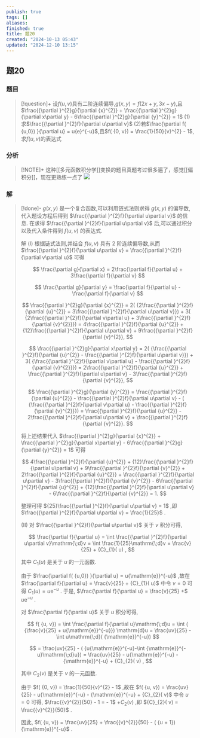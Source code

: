 ```yaml
---
publish: true
tags: []
aliases: 
finished: true
title: 题20
created: "2024-10-13 05:43"
updated: "2024-12-10 13:15"
---
```

## 题20
### 题目
> [!question]+
> 设$f( {u, v})$具有二阶连续偏导,$g( {x, y}) = f( {{2x} + y,{3x} - y})$,且$\frac{{\partial }^{2}g}{\partial {x}^{2}} + \frac{{\partial }^{2}g}{\partial x\partial y} - 6\frac{{\partial }^{2}g}{\partial {y}^{2}} = 1$
> (1) 求$\frac{{\partial }^{2}f}{\partial u\partial v}$
> (2)若$\frac{\partial f( {u,0}) }{\partial u} = u{e}^{-u}$,且$f( {0, v}) = \frac{1}{50}{v}^{2} - 1$,求$f( {u, v})$的表达式
### 分析
> [!NOTE]+
> 这种[[多元函数积分学]]变换的题目真题考过很多遍了，感觉[[偏积分]]，现在更熟练一点了
> ![](https://img.hwenyi.tech/202412102021193.webp)
### 解
> [!done]-
> $g( {x, y})$ 是一个复合函数,可以利用链式法则求得 $g( {x, y})$ 的偏导数,代入题设方程后得到 $\frac{{\partial }^{2}f}{\partial u\partial v}$ 的信息. 在求得 $\frac{{\partial }^{2}f}{\partial u\partial v}$ 后,可以通过积分以及代入条件得到 $f( {u, v})$ 的表达式.
> 
> 解 (I) 根据链式法则,并结合 $f( {u, v})$ 具有 2 阶连续偏导数,从而 $\frac{{\partial }^{2}f}{\partial u\partial v} = \frac{{\partial }^{2}f}{\partial v\partial u}$ 可得
> 
> $$
> \frac{\partial g}{\partial x} = 2\frac{\partial f}{\partial u} + 3\frac{\partial f}{\partial v}
> $$
> 
> $$
> \frac{\partial g}{\partial y} = \frac{\partial f}{\partial u} - \frac{\partial f}{\partial v}
> $$
> 
> $$
> \frac{{\partial }^{2}g}{\partial {x}^{2}} = 2( {2\frac{{\partial }^{2}f}{\partial {u}^{2}} + 3\frac{{\partial }^{2}f}{\partial u\partial v}})  + 3( {2\frac{{\partial }^{2}f}{\partial v\partial u} + 3\frac{{\partial }^{2}f}{\partial {v}^{2}}})  = 4\frac{{\partial }^{2}f}{\partial {u}^{2}} + {12}\frac{{\partial }^{2}f}{\partial u\partial v} + 9\frac{{\partial }^{2}f}{\partial {v}^{2}},
> $$
> 
> $$
> \frac{{\partial }^{2}g}{\partial x\partial y} = 2( {\frac{{\partial }^{2}f}{\partial {u}^{2}} - \frac{{\partial }^{2}f}{\partial u\partial v}})  + 3( {\frac{{\partial }^{2}f}{\partial v\partial u} - \frac{{\partial }^{2}f}{\partial {v}^{2}}})  = 2\frac{{\partial }^{2}f}{\partial {u}^{2}} + \frac{{\partial }^{2}f}{\partial u\partial v} - 3\frac{{\partial }^{2}f}{\partial {v}^{2}},
> $$
> 
> $$
> \frac{{\partial }^{2}g}{\partial {y}^{2}} = \frac{{\partial }^{2}f}{\partial {u}^{2}} - \frac{{\partial }^{2}f}{\partial u\partial v} - ( {\frac{{\partial }^{2}f}{\partial v\partial u} - \frac{{\partial }^{2}f}{\partial {v}^{2}}})  = \frac{{\partial }^{2}f}{\partial {u}^{2}} - 2\frac{{\partial }^{2}f}{\partial u\partial v} + \frac{{\partial }^{2}f}{\partial {v}^{2}}.
> $$
> 
> 将上述结果代入 $\frac{{\partial }^{2}g}{\partial {x}^{2}} + \frac{{\partial }^{2}g}{\partial x\partial y} - 6\frac{{\partial }^{2}g}{\partial {y}^{2}} = 1$ 可得
> 
> $$
> 4\frac{{\partial }^{2}f}{\partial {u}^{2}} + {12}\frac{{\partial }^{2}f}{\partial u\partial v} + 9\frac{{\partial }^{2}f}{\partial {v}^{2}} + 2\frac{{\partial }^{2}f}{\partial {u}^{2}} + \frac{{\partial }^{2}f}{\partial u\partial v} - 3\frac{{\partial }^{2}f}{\partial {v}^{2}} - 6\frac{{\partial }^{2}f}{\partial {u}^{2}} + {12}\frac{{\partial }^{2}f}{\partial u\partial v} - 6\frac{{\partial }^{2}f}{\partial {v}^{2}} = 1.
> $$
> 
> 整理可得 ${25}\frac{{\partial }^{2}f}{\partial u\partial v} = 1$ ,即 $\frac{{\partial }^{2}f}{\partial u\partial v} = \frac{1}{25}$ .
> 
> (II) 对 $\frac{{\partial }^{2}f}{\partial u\partial v}$ 关于 $v$ 积分可得,
> 
> $$
> \frac{\partial f}{\partial u} = \int \frac{{\partial }^{2}f}{\partial u\partial v}\mathrm{\;d}v = \int \frac{1}{25}\mathrm{\;d}v = \frac{v}{25} + {C}_{1}( u) ,
> $$
> 
> 其中 ${C}_{1}( u)$ 是关于 $u$ 的一元函数.
> 
> 由于 $\frac{\partial f( {u,0}) }{\partial u} = u{\mathrm{e}}^{-u}$ ,故在 $\frac{\partial f}{\partial u} = \frac{v}{25} + {C}_{1}( u)$ 中令 $v = 0$ 可得 ${C}_{1}( u)  = u{\mathrm{e}}^{-u}$ . 于是, $\frac{\partial f}{\partial u} = \frac{v}{25} +$ $u{\mathrm{e}}^{-u}$ .
> 
> 对 $\frac{\partial f}{\partial u}$ 关于 $u$ 积分可得,
> 
> $$
> f( {u, v})  = \int \frac{\partial f}{\partial u}\mathrm{\;d}u = \int ( {\frac{v}{25} + u{\mathrm{e}}^{-u}}) \mathrm{d}u = \frac{uv}{25} - \int u\mathrm{\;d}( {\mathrm{e}}^{-u})
> $$
> 
> $$
> = \frac{uv}{25} - ( {u{\mathrm{e}}^{-u}-\int {\mathrm{e}}^{-u}\mathrm{\;d}u})  = \frac{uv}{25} - u{\mathrm{e}}^{-u} - {\mathrm{e}}^{-u} + {C}_{2}( v) ,
> $$
> 
> 其中 ${C}_{2}( v)$ 是关于 $v$ 的一元函数.
> 
> 由于 $f( {0, v})  = \frac{1}{50}{v}^{2} - 1$ ,故在 $f( {u, v})  = \frac{uv}{25} - u{\mathrm{e}}^{-u} - {\mathrm{e}}^{-u} + {C}_{2}( v)$ 中令 $u = 0$ 可得, $\frac{{v}^{2}}{50} - 1 =  - 1$ $+ {C}_{2}( v)$ ,即 ${C}_{2}( v)  = \frac{{v}^{2}}{50}$ .
> 
> 因此, $f( {u, v})  = \frac{uv}{25} + \frac{{v}^{2}}{50} - ( {u + 1}) {\mathrm{e}}^{-u}$ .